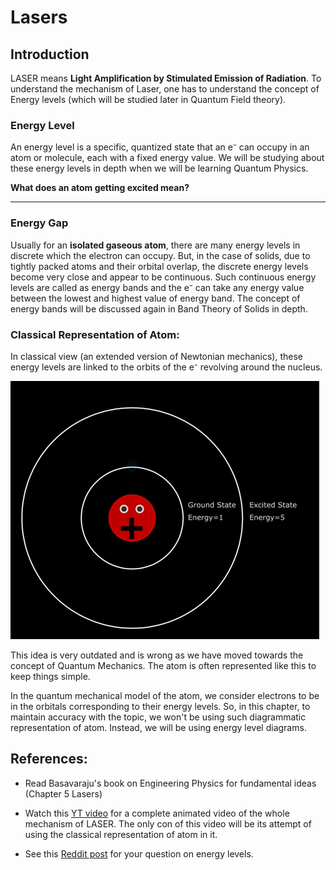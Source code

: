# Lasers

## Introduction

LASER means **Light Amplification by Stimulated Emission of Radiation**. To understand the mechanism of Laser, one has to understand the concept of Energy levels (which will be studied later in Quantum Field theory).

### Energy Level

An energy level is a specific, quantized state that an e⁻ can occupy in an atom or molecule, each with a fixed energy value. We will be studying about these energy levels in depth when we will be learning Quantum Physics.

**What does an atom getting excited mean?**

---

### Energy Gap

Usually for an **isolated gaseous atom**, there are many energy levels in discrete which the electron can occupy. But, in the case of solids, due to tightly packed atoms and their orbital overlap, the discrete energy levels become very close and appear to be continuous. Such continuous energy levels are called as energy bands and the e⁻ can take any energy value between the lowest and highest value of energy band. The concept of energy bands will be discussed again in Band Theory of Solids in depth.

### Classical Representation of Atom:

In classical view (an extended version of Newtonian mechanics), these energy levels are linked to the orbits of the e⁻ revolving around the nucleus.

![](./img/classic_atom.png)

This idea is very outdated and is wrong as we have moved towards the concept of Quantum Mechanics. The atom is often represented like this to keep things simple.

In the quantum mechanical model of the atom, we consider electrons to be in the orbitals corresponding to their energy levels. So, in this chapter, to maintain accuracy with the topic, we won't be using such diagrammatic representation of atom. Instead, we will be using energy level diagrams.

## References: 

- Read Basavaraju's book on Engineering Physics for fundamental ideas (Chapter 5 Lasers)

- Watch this [YT video](https://www.youtube.com/watch?v=_JOchLyNO_w&t=233s) for a complete animated video of the whole mechanism of LASER. The only con of this video will be its attempt of using the classical representation of atom in it.

- See this [Reddit post](https://www.reddit.com/r/Physics/comments/1ev7gss/are_energy_levels_for_electrons_or_atoms/) for your question on energy levels.